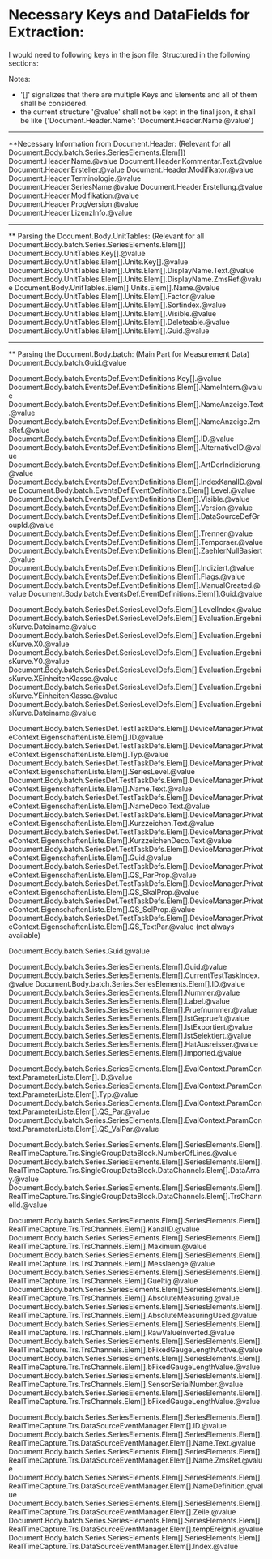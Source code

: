 # Necessary Keys and DataFields for Extraction:

I would need to following keys in the json file: 
Structured in the following sections:

Notes: 
- '[]' signalizes that there are multiple Keys and Elements and all of them shall be considered.
- the current structure '@value' shall not be kept in the final json, it shall be like {'Document.Header.Name': 'Document.Header.Name.@value'}

----

**Necessary Information from Document.Header: (Relevant for all Document.Body.batch.Series.SeriesElements.Elem[])
Document.Header.Name.@value
Document.Header.Kommentar.Text.@value
Document.Header.Ersteller.@value
Document.Header.Modifikator.@value
Document.Header.Terminologie.@value
Document.Header.SeriesName.@value
Document.Header.Erstellung.@value
Document.Header.Modifikation.@value
Document.Header.ProgVersion.@value
Document.Header.LizenzInfo.@value

----

** Parsing the Document.Body.UnitTables: (Relevant for all Document.Body.batch.Series.SeriesElements.Elem[])
Document.Body.UnitTables.Key[].@value
Document.Body.UnitTables.Elem[].Units.Key[].@value
Document.Body.UnitTables.Elem[].Units.Elem[].DisplayName.Text.@value
Document.Body.UnitTables.Elem[].Units.Elem[].DisplayName.ZmsRef.@value
Document.Body.UnitTables.Elem[].Units.Elem[].Name.@value
Document.Body.UnitTables.Elem[].Units.Elem[].Factor.@value
Document.Body.UnitTables.Elem[].Units.Elem[].Sortindex.@value
Document.Body.UnitTables.Elem[].Units.Elem[].Visible.@value
Document.Body.UnitTables.Elem[].Units.Elem[].Deleteable.@value
Document.Body.UnitTables.Elem[].Units.Elem[].Guid.@value

----

** Parsing the Document.Body.batch: (Main Part for Measurement Data)
Document.Body.batch.Guid.@value

Document.Body.batch.EventsDef.EventDefinitions.Key[].@value
Document.Body.batch.EventsDef.EventDefinitions.Elem[].NameIntern.@value
Document.Body.batch.EventsDef.EventDefinitions.Elem[].NameAnzeige.Text.@value
Document.Body.batch.EventsDef.EventDefinitions.Elem[].NameAnzeige.ZmsRef.@value
Document.Body.batch.EventsDef.EventDefinitions.Elem[].ID.@value
Document.Body.batch.EventsDef.EventDefinitions.Elem[].AlternativeID.@value
Document.Body.batch.EventsDef.EventDefinitions.Elem[].ArtDerIndizierung.@value
Document.Body.batch.EventsDef.EventDefinitions.Elem[].IndexKanalID.@value
Document.Body.batch.EventsDef.EventDefinitions.Elem[].Level.@value
Document.Body.batch.EventsDef.EventDefinitions.Elem[].Visible.@value
Document.Body.batch.EventsDef.EventDefinitions.Elem[].Version.@value
Document.Body.batch.EventsDef.EventDefinitions.Elem[].DataSourceDefGroupId.@value
Document.Body.batch.EventsDef.EventDefinitions.Elem[].Trenner.@value
Document.Body.batch.EventsDef.EventDefinitions.Elem[].Temporaer.@value
Document.Body.batch.EventsDef.EventDefinitions.Elem[].ZaehlerNullBasiert.@value
Document.Body.batch.EventsDef.EventDefinitions.Elem[].Indiziert.@value
Document.Body.batch.EventsDef.EventDefinitions.Elem[].Flags.@value
Document.Body.batch.EventsDef.EventDefinitions.Elem[].ManualCreated.@value
Document.Body.batch.EventsDef.EventDefinitions.Elem[].Guid.@value

Document.Body.batch.SeriesDef.SeriesLevelDefs.Elem[].LevelIndex.@value
Document.Body.batch.SeriesDef.SeriesLevelDefs.Elem[].Evaluation.ErgebnisKurve.Dateiname.@value
Document.Body.batch.SeriesDef.SeriesLevelDefs.Elem[].Evaluation.ErgebnisKurve.X0.@value
Document.Body.batch.SeriesDef.SeriesLevelDefs.Elem[].Evaluation.ErgebnisKurve.Y0.@value
Document.Body.batch.SeriesDef.SeriesLevelDefs.Elem[].Evaluation.ErgebnisKurve.XEinheitenKlasse.@value
Document.Body.batch.SeriesDef.SeriesLevelDefs.Elem[].Evaluation.ErgebnisKurve.YEinheitenKlasse.@value
Document.Body.batch.SeriesDef.SeriesLevelDefs.Elem[].Evaluation.ErgebnisKurve.Dateiname.@value

Document.Body.batch.SeriesDef.TestTaskDefs.Elem[].DeviceManager.PrivateContext.EigenschaftenListe.Elem[].ID.@value
Document.Body.batch.SeriesDef.TestTaskDefs.Elem[].DeviceManager.PrivateContext.EigenschaftenListe.Elem[].Typ.@value
Document.Body.batch.SeriesDef.TestTaskDefs.Elem[].DeviceManager.PrivateContext.EigenschaftenListe.Elem[].SeriesLevel.@value
Document.Body.batch.SeriesDef.TestTaskDefs.Elem[].DeviceManager.PrivateContext.EigenschaftenListe.Elem[].Name.Text.@value
Document.Body.batch.SeriesDef.TestTaskDefs.Elem[].DeviceManager.PrivateContext.EigenschaftenListe.Elem[].NameDeco.Text.@value
Document.Body.batch.SeriesDef.TestTaskDefs.Elem[].DeviceManager.PrivateContext.EigenschaftenListe.Elem[].Kurzzeichen.Text.@value
Document.Body.batch.SeriesDef.TestTaskDefs.Elem[].DeviceManager.PrivateContext.EigenschaftenListe.Elem[].KurzzeichenDeco.Text.@value
Document.Body.batch.SeriesDef.TestTaskDefs.Elem[].DeviceManager.PrivateContext.EigenschaftenListe.Elem[].Guid.@value
Document.Body.batch.SeriesDef.TestTaskDefs.Elem[].DeviceManager.PrivateContext.EigenschaftenListe.Elem[].QS_ParProp.@value
Document.Body.batch.SeriesDef.TestTaskDefs.Elem[].DeviceManager.PrivateContext.EigenschaftenListe.Elem[].QS_SkalProp.@value
Document.Body.batch.SeriesDef.TestTaskDefs.Elem[].DeviceManager.PrivateContext.EigenschaftenListe.Elem[].QS_SelProp.@value
Document.Body.batch.SeriesDef.TestTaskDefs.Elem[].DeviceManager.PrivateContext.EigenschaftenListe.Elem[].QS_TextPar.@value (not always available)

Document.Body.batch.Series.Guid.@value 

Document.Body.batch.Series.SeriesElements.Elem[].Guid.@value
Document.Body.batch.Series.SeriesElements.Elem[].CurrentTestTaskIndex.@value
Document.Body.batch.Series.SeriesElements.Elem[].ID.@value
Document.Body.batch.Series.SeriesElements.Elem[].Nummer.@value
Document.Body.batch.Series.SeriesElements.Elem[].Label.@value
Document.Body.batch.Series.SeriesElements.Elem[].Pruefnummer.@value
Document.Body.batch.Series.SeriesElements.Elem[].IstGeprueft.@value
Document.Body.batch.Series.SeriesElements.Elem[].IstExportiert.@value
Document.Body.batch.Series.SeriesElements.Elem[].IstSelektiert.@value
Document.Body.batch.Series.SeriesElements.Elem[].HatAusreisser.@value
Document.Body.batch.Series.SeriesElements.Elem[].Imported.@value


Document.Body.batch.Series.SeriesElements.Elem[].EvalContext.ParamContext.ParameterListe.Elem[].ID.@value
Document.Body.batch.Series.SeriesElements.Elem[].EvalContext.ParamContext.ParameterListe.Elem[].Typ.@value
Document.Body.batch.Series.SeriesElements.Elem[].EvalContext.ParamContext.ParameterListe.Elem[].QS_Par.@value
Document.Body.batch.Series.SeriesElements.Elem[].EvalContext.ParamContext.ParameterListe.Elem[].QS_ValPar.@value


Document.Body.batch.Series.SeriesElements.Elem[].SeriesElements.Elem[].RealTimeCapture.Trs.SingleGroupDataBlock.NumberOfLines.@value
Document.Body.batch.Series.SeriesElements.Elem[].SeriesElements.Elem[].RealTimeCapture.Trs.SingleGroupDataBlock.DataChannels.Elem[].DataArray.@value
Document.Body.batch.Series.SeriesElements.Elem[].SeriesElements.Elem[].RealTimeCapture.Trs.SingleGroupDataBlock.DataChannels.Elem[].TrsChannelId.@value

Document.Body.batch.Series.SeriesElements.Elem[].SeriesElements.Elem[].RealTimeCapture.Trs.TrsChannels.Elem[].KanalID.@value
Document.Body.batch.Series.SeriesElements.Elem[].SeriesElements.Elem[].RealTimeCapture.Trs.TrsChannels.Elem[].Maximum.@value
Document.Body.batch.Series.SeriesElements.Elem[].SeriesElements.Elem[].RealTimeCapture.Trs.TrsChannels.Elem[].Messlaenge.@value
Document.Body.batch.Series.SeriesElements.Elem[].SeriesElements.Elem[].RealTimeCapture.Trs.TrsChannels.Elem[].Gueltig.@value
Document.Body.batch.Series.SeriesElements.Elem[].SeriesElements.Elem[].RealTimeCapture.Trs.TrsChannels.Elem[].AbsoluteMeasuring.@value
Document.Body.batch.Series.SeriesElements.Elem[].SeriesElements.Elem[].RealTimeCapture.Trs.TrsChannels.Elem[].AbsoluteMeasuringUsed.@value
Document.Body.batch.Series.SeriesElements.Elem[].SeriesElements.Elem[].RealTimeCapture.Trs.TrsChannels.Elem[].RawValueInverted.@value
Document.Body.batch.Series.SeriesElements.Elem[].SeriesElements.Elem[].RealTimeCapture.Trs.TrsChannels.Elem[].bFixedGaugeLengthActive.@value
Document.Body.batch.Series.SeriesElements.Elem[].SeriesElements.Elem[].RealTimeCapture.Trs.TrsChannels.Elem[].bFixedGaugeLengthValue.@value
Document.Body.batch.Series.SeriesElements.Elem[].SeriesElements.Elem[].RealTimeCapture.Trs.TrsChannels.Elem[].SensorSerialNumber.@value
Document.Body.batch.Series.SeriesElements.Elem[].SeriesElements.Elem[].RealTimeCapture.Trs.TrsChannels.Elem[].bFixedGaugeLengthValue.@value

Document.Body.batch.Series.SeriesElements.Elem[].SeriesElements.Elem[].RealTimeCapture.Trs.DataSourceEventManager.Elem[].ID.@value
Document.Body.batch.Series.SeriesElements.Elem[].SeriesElements.Elem[].RealTimeCapture.Trs.DataSourceEventManager.Elem[].Name.Text.@value
Document.Body.batch.Series.SeriesElements.Elem[].SeriesElements.Elem[].RealTimeCapture.Trs.DataSourceEventManager.Elem[].Name.ZmsRef.@value
Document.Body.batch.Series.SeriesElements.Elem[].SeriesElements.Elem[].RealTimeCapture.Trs.DataSourceEventManager.Elem[].NameDefinition.@value
Document.Body.batch.Series.SeriesElements.Elem[].SeriesElements.Elem[].RealTimeCapture.Trs.DataSourceEventManager.Elem[].Zeile.@value
Document.Body.batch.Series.SeriesElements.Elem[].SeriesElements.Elem[].RealTimeCapture.Trs.DataSourceEventManager.Elem[].tempEreignis.@value
Document.Body.batch.Series.SeriesElements.Elem[].SeriesElements.Elem[].RealTimeCapture.Trs.DataSourceEventManager.Elem[].Index.@value